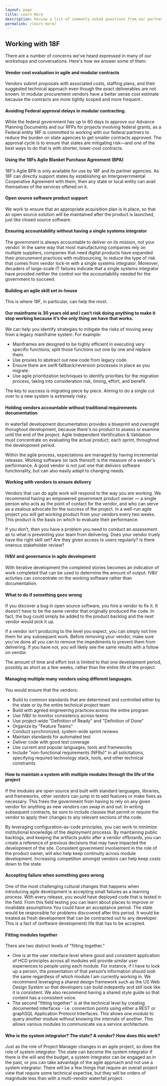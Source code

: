 ```yaml
---
layout: page
title: Learn More
description: Review a list of commonly asked questions from our partners.
permalink: /learn-more/
---
```


## Working with 18F

There are a number of concerns we've heard expressed in many of our workshops and conversations. Here's how we answer some of them:

#### Vendor cost evaluation in agile and modular contracts

Vendors submit proposals with associated costs, staffing plans, and their suggested technical approach even though the exact deliverables are not known. In modular procurement vendors have a better sense cost estimate because the contracts are more tightly scoped and more frequent..

#### Avoiding Federal approval delays in modular contracting.

While the federal government has up to 60 days to approve our Advance Planning Documents and our RFPs for projects involving federal grants, as  a Federal entity 18F is committed to working with our federal partners to reduce the burden on state agencies to get smaller contracts approved. The approval cycle is to ensure that states are mitigating risk—and one of the best ways to do that is with shorter, lower-cost contracts.

#### Using the 18Fs Agile Blanket Purchase Agreement (BPA)

18F’s Agile BPA is only available for use by 18F and its partner agencies. As 18F can directly support states by establishing an Intergovernmental Cooperative Agreement with them, then any state or local entity can avail themselves of the services offered on it.

#### Open source software product support

We work to ensure that an appropriate acquisition plan is in place, so that an open source solution will be maintained after the product is launched, just like closed source software.

#### Ensuring accountability without having a single systems integrator

The government is always accountable to deliver on its mission, not your vendor. In the same way that most manufacturing companies rely on multiple suppliers, companies that need digital products have expanded their procurement practices with multisourcing, to reduce the type of risk that comes from vendor lock-in with a single systems integrator. Moreover, decaders of large-scale IT failures indicate that a single systems integrator have provided neither the control nor the accountability needed for the government to succeed. 

#### Building an agile skill set in-house

This is where 18F, in particular, can help the most.

#### Our mainframe is 30 years old and I can’t risk doing anything to make it stop working because it’s the only thing we have that works.

We can help you identify strategies to mitigate the risks of moving away from a legacy mainframe system. For example:

* Mainframes are designed to be highly efficient in executing very specific functions; split those functions out one by one and replace them.
* Use proxies to abstract out new code from legacy code.
* Ensure there are swift fallback/reversion processes in place as you migrate.
* Use agile prioritization techniques to identify priorities for the migration process, taking into consideration risk, timing, effort, and benefit.

The key to success is migrating piece by piece. Aiming to do a single cut over to a new system is extremely risky.

#### Holding vendors accountable without traditional requirements documentation

In waterfall development documentation provides a blueprint and oversight thorughout development, because there's no product to assess or examine until the end of the project. Agile Independent Vertification & Validation must concentrate on evaluating the actual product, each sprint, throughout the development period.

Within the agile process, expectations are managed by having incremental releases. Working software (or lack thereof) is the measure of a vendor's performance. A good vendor is not just one that delivers software functionality, but can also easily adapt to changing needs.

#### Working with vendors to ensure delivery

Vendors that can do agile work will respond to the way you are working. We recommend having an empowered government product owner — a single person who acts as the point of contact for the vendor, and who can serve as a zealous advocate for the success of the project. In a well-run agile project you will get working product from your vendors every two weeks. This product is the basis on which to evaluate their performance.

If you don’t, then you have a problem you need to conduct an assessment as to what is preventing your team from delivering. Does your vendor truely have the right skill set? Are they given access to users regularly? Is there onerous stakeholder review?

#### IV&V and governance in agile development

With iterative development the completed stories becomes an indication of work completed that can be used to determine the amount of output. IV&V activties can concentrate on the working software rather than documentation.

#### What to do if something goes wrong

If you discover a bug in open source software, you hire a vendor to fix it. It doesn’t have to be the same vendor that originally produced the code. In fact, the bug could simply be added to the product backlog and the next vendor would pick it up.

If a vendor isn’t producing to the level you expect, you can simply not hire them for any subsequent work. Before removing your vendor, make sure you've done all you can to remove the impediments to prevent them from delivering. If you have not, you will likely see the same results with a follow on vendor.

The amount of time and effort lost is limited to that one development period, possibly as short as a few weeks, rather than the entire life of the project.


#### Managing multiple many vendors using different languages.

You would ensure that the vendors:

- Build to common standards that are determined and controlled either by the state or by the entire technical project team
- Build with agreed engineering practices across the entire program
- Use IV&V to monitor consistency across teams
- Use project-wide "Definition of Ready" and "Definition of Done"
- Organize by "Feature Teams"
- Conduct synchronized, system-wide sprint reviews
- Maintain standards for automated test
- Deliver code with good test coverage
- Use current and popular languages, tools and frameworks
- Include "non-functional requirements (NFRs)" in all solicitations, specifying required technology stack, tools, and other technical constraints

#### How to maintain a system with multiple modules through the life of the project

If the modules are open source and built with standard languages, libraries, and frameworks, other vendors can jump in to add features or make fixes as necessary. This frees the government from having to rely on any given vendor for anything as new vendors can swap in and out. In writing subsequent contracts, be sure to include clauses that permit or require the vendor to apply their changes to any relevant sections of the code.

By leveraging configuration-as-code principles, you can work to minimize institutional knowledge of the deployment processs. By maintaining public backlogs, and keeping the artifacts public after a vendor offboards, you can create a reference of previous decisions that may have impacted the development of the site. Consistent government involvement in the role of the product owner, will also help keep continuity across module development. Increasing competition amongst vendors can help keep costs down to the state.

#### Accepting failure when something goes wrong

One of the most challenging cultural changes that happens when introducing agile development is accepting small failures as a learning process. With every release, you would have deployed code that is tested in the field. From this field testing you can learn about places to improve or invalidate assumptions You could have an acceptance period. The state would be responsible for problems discovered after this period. It would be treated as fresh development that can be contracted out to any developer. This is a fact of (software development) life that has to be accepted.


#### Fitting modules together

There are two distinct levels of "fitting together."
* One is at the user interface level where good and consistent application of HCD principles across all modules will provide similar user experiences to people using each module. For instance, if I have to look up a person, the presentation of that person’s information should look the same regardless of which module I am currently working in. We recommend leveraging a shared design framework such as the US Web Design System so that developers can  build indepently and still look like it is consistent. We also recommend having a shared style guide so that content has a consistent voice.
* The second "fitting together" is at the technical level by creating documented interfaces - i.e. connection points using either a REST or graphSQL Application Protocol Interfaces. This allows one module to query another module without knowing the internals of another. This allows various modules to communicate via a service architecture. 

#### Who is the system integrator? The state? A vendor? How does this work?

Just as the role of Project Manager changes in an agile project, so does the role of system integrator. The state can become the system integrator if there is the will and the budget, a system integrator can be engaged as in the past, or you can take advantage of the agile approach and not use a system integrator. There will be a few things that require an overall project view that require some technical expertise, but they will be orders of magnitude less than with a multi-vendor waterfall project.
